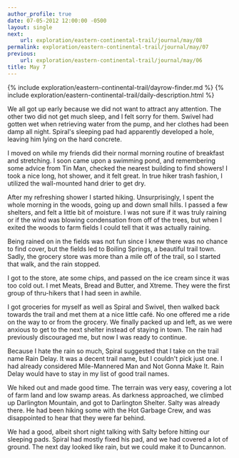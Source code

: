 ```yaml
---
author_profile: true
date: 07-05-2012 12:00:00 -0500
layout: single
next:
    url: exploration/eastern-continental-trail/journal/may/08
permalink: exploration/eastern-continental-trail/journal/may/07
previous:
    url: exploration/eastern-continental-trail/journal/may/06
title: May 7
---
```

{% include exploration/eastern-continental-trail/dayrow-finder.md %}
{% include exploration/eastern-continental-trail/daily-description.html %}

We all got up early because we did not want to attract any attention. The other two did not get much sleep, and I felt sorry for them. Swivel had gotten wet when retrieving water from the pump, and her clothes had been damp all night. Spiral's sleeping pad had apparently developed a hole, leaving him lying on the hard concrete.

I moved on while my friends did their normal morning routine of breakfast and stretching. I soon came upon a swimming pond, and remembering some advice from Tin Man, checked the nearest building to find showers! I took a nice long, hot shower, and it felt great. In true hiker trash fashion, I utilized the wall-mounted hand drier to get dry.

After my refreshing shower I started hiking. Unsurprisingly, I spent the whole morning in the woods, going up and down small hills. I passed a few shelters, and felt a little bit of moisture. I was not sure if it was truly raining or if the wind was blowing condensation from off of the trees, but when I exited the woods to farm fields I could tell that it was actually raining.

Being rained on in the fields was not fun since I knew there was no chance to find cover, but the fields led to Boiling Springs, a beautiful trail town. Sadly, the grocery store was more than a mile off of the trail, so I started that walk, and the rain stopped.

I got to the store, ate some chips, and passed on the ice cream since it was too cold out. I met Meats, Bread and Butter, and Xtreme. They were the first group of thru-hikers that I had seen in awhile.

I got groceries for myself as well as Spiral and Swivel, then walked back towards the trail and met them at a nice little café. No one offered me a ride on the way to or from the grocery. We finally packed up and left, as we were anxious to get to the next shelter instead of staying in town. The rain had previously discouraged me, but now I was ready to continue.

Because I hate the rain so much, Spiral suggested that I take on the trail name Rain Delay. It was a decent trail name, but I couldn't pick just one. I had already considered Mile-Mannered Man and Not Gonna Make It. Rain Delay would have to stay in my list of good trail names.

We hiked out and made good time. The terrain was very easy, covering a lot of farm land and low swamp areas. As darkness approached, we climbed up Darlington Mountain, and got to Darlington Shelter. Salty was already there. He had been hiking some with the Hot Garbage Crew, and was disappointed to hear that they were far behind.

We had a good, albeit short night talking with Salty before hitting our sleeping pads. Spiral had mostly fixed his pad, and we had covered a lot of ground. The next day looked like rain, but we could make it to Duncannon.